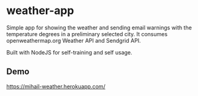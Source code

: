 # weather-app
Simple app for showing the weather and sending email warnings with the temperature degrees in a preliminary selected city. It consumes openweathermap.org Weather API and Sendgrid API.

Built with NodeJS for self-training and self usage.


## Demo
https://mihail-weather.herokuapp.com/

